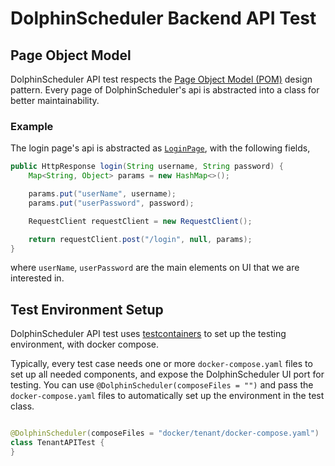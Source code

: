 # DolphinScheduler Backend API Test

## Page Object Model

DolphinScheduler API test respects
the [Page Object Model (POM)](https://www.selenium.dev/documentation/guidelines/page_object_models/) design pattern.
Every page of DolphinScheduler's api is abstracted into a class for better maintainability.

### Example

The login page's api is abstracted
as [`LoginPage`](dolphinscheduler-api-test-case/src/test/java/org/apache/dolphinscheduler/api.test/pages/LoginPage.java), with the
following fields,

```java
public HttpResponse login(String username, String password) {
    Map<String, Object> params = new HashMap<>();

    params.put("userName", username);
    params.put("userPassword", password);

    RequestClient requestClient = new RequestClient();

    return requestClient.post("/login", null, params);
}
```

where `userName`, `userPassword` are the main elements on UI that we are interested in.

## Test Environment Setup

DolphinScheduler API test uses [testcontainers](https://www.testcontainers.org) to set up the testing
environment, with docker compose.

Typically, every test case needs one or more `docker-compose.yaml` files to set up all needed components, and expose the
DolphinScheduler UI port for testing. You can use `@DolphinScheduler(composeFiles = "")` and pass
the `docker-compose.yaml` files to automatically set up the environment in the test class.

```java

@DolphinScheduler(composeFiles = "docker/tenant/docker-compose.yaml")
class TenantAPITest {
}
```
